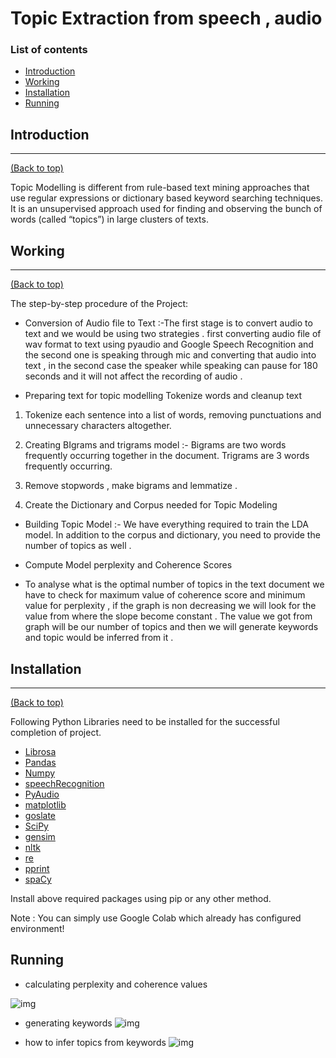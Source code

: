 
# Topic Extraction from speech , audio 

### List of contents

- [Introduction](#introduction)
- [Working](#working)
- [Installation](#installation)
- [Running](#running)


## Introduction
---
[(Back to top)](#list-of-contents)

Topic Modelling is different from rule-based text mining approaches that use regular expressions or dictionary based keyword searching techniques. It is an unsupervised approach used for finding and observing the bunch of words (called “topics”) in large clusters of texts.

## Working
---
[(Back to top)](#list-of-contents)

The step-by-step procedure of the Project:

+ Conversion of Audio file to Text :-The first stage is to convert audio to text and we would be using two strategies . 
first converting audio file of wav format  to text using pyaudio and Google Speech Recognition and the second one is speaking through mic and converting that audio into text , in the second case the speaker while speaking can pause for 180 seconds and it will not affect the recording of audio .


+ Preparing text for topic modelling 
Tokenize words and cleanup text 
1. Tokenize each sentence into a list of words, removing punctuations and unnecessary characters altogether.
2. Creating BIgrams and trigrams model :- Bigrams are two words frequently occurring together in the document. Trigrams are 3 words frequently occurring.
3. Remove stopwords , make bigrams and lemmatize .

4. Create the Dictionary and Corpus needed for Topic Modeling

+ Building Topic Model :- We have everything required to train the LDA model. In addition to the corpus and dictionary, you need to provide the number of topics as well .


+ Compute Model perplexity and Coherence Scores
+ To analyse what is the optimal number of topics in the text document we have to check for maximum value of coherence score and minimum value for perplexity , if the graph is non decreasing we will look for the value from where the slope become constant .
The value we got from graph will be our number of topics and then we will generate keywords and topic would be inferred from it .



 

## Installation
---
[(Back to top)](#list-of-contents)

Following Python Libraries need to be installed for the successful completion of project.
- [Librosa](https://librosa.github.io/librosa/)
- [Pandas](https://pandas.pydata.org/)
- [Numpy](https://numpy.org/)
- [speechRecognition](https://pypi.org/project/SpeechRecognition/)
- [PyAudio](https://pypi.org/project/PyAudio/)
- [matplotlib](https://matplotlib.org/)
- [goslate](https://pypi.org/project/goslate/)
- [SciPy](https://www.scipy.org/)
- [gensim](https://pypi.org/project/gensim/)
- [nltk](https://www.nltk.org/)
- [re](https://docs.python.org/3/library/re.html)
- [pprint](https://docs.python.org/2/library/pprint.html)
- [spaCy](https://spacy.io/)


Install above required packages using pip or any other method.

Note : You can simply use Google Colab which already has configured environment!

## Running

- calculating perplexity and coherence values

![img](https://imgur.com/kpv1s3C.png)

- generating keywords
![img](https://imgur.com/mD2n2Gb.png)

- how to infer topics from keywords 
![img](https://imgur.com/t90WmgP.png)



